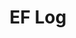 ---
layout: page_archive_log
title: "EF Log"
category: log
description: A location-specific personal log.
permalink: /log/archive/greater-north-america
region: Greater North America
loading_animation: true
sitemap:
  priority: 0.9
---